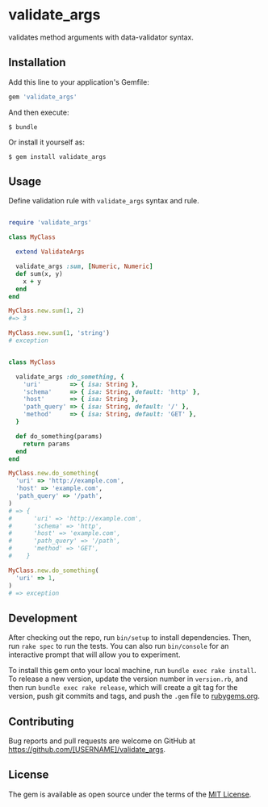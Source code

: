 # validate_args

validates method arguments with data-validator syntax.

## Installation

Add this line to your application's Gemfile:

```ruby
gem 'validate_args'
```

And then execute:

    $ bundle

Or install it yourself as:

    $ gem install validate_args

## Usage

Define validation rule with `validate_args` syntax and rule.

```ruby

require 'validate_args'

class MyClass

  extend ValidateArgs

  validate_args :sum, [Numeric, Numeric]
  def sum(x, y)
    x + y
  end
end

MyClass.new.sum(1, 2)
#=> 3

MyClass.new.sum(1, 'string')
# exception


class MyClass

  validate_args :do_something, {
    'uri'        => { isa: String },
    'schema'     => { isa: String, default: 'http' },
    'host'       => { isa: String },
    'path_query' => { isa: String, default: '/' },
    'method'     => { isa: String, default: 'GET' },
  }

  def do_something(params)
    return params
  end
end

MyClass.new.do_something(
  'uri' => 'http://example.com',
  'host' => 'example.com',
  'path_query' => '/path',
)
# => {
#      'uri' => 'http://example.com',
#      'schema' => 'http',
#      'host' => 'example.com',
#      'path_query' => '/path',
#      'method' => 'GET',
#    }

MyClass.new.do_something(
  'uri' => 1,
)
# => exception

```

## Development

After checking out the repo, run `bin/setup` to install dependencies. Then, run `rake spec` to run the tests. You can also run `bin/console` for an interactive prompt that will allow you to experiment.

To install this gem onto your local machine, run `bundle exec rake install`. To release a new version, update the version number in `version.rb`, and then run `bundle exec rake release`, which will create a git tag for the version, push git commits and tags, and push the `.gem` file to [rubygems.org](https://rubygems.org).

## Contributing

Bug reports and pull requests are welcome on GitHub at https://github.com/[USERNAME]/validate_args.


## License

The gem is available as open source under the terms of the [MIT License](http://opensource.org/licenses/MIT).

